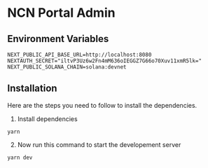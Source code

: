 # NCN Portal Admin

## Environment Variables

```
NEXT_PUBLIC_API_BASE_URL=http://localhost:8080
NEXTAUTH_SECRET="iltvP3Uz6w2Fn4mM636oIEGGZ7G66o70Xuv11xmR5lk="
NEXT_PUBLIC_SOLANA_CHAIN=solana:devnet
```

## Installation

Here are the steps you need to follow to install the dependencies.

1. Install dependencies

```
yarn
```

2. Now run this command to start the developement server

```
yarn dev
```
